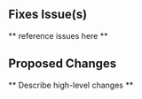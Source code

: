 ## Fixes Issue(s)
** reference issues here **

## Proposed Changes
** Describe high-level changes **
